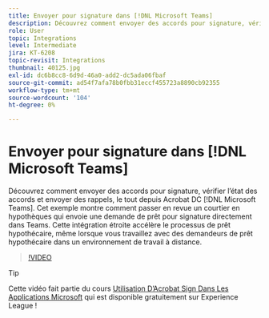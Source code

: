 ```yaml
---
title: Envoyer pour signature dans [!DNL Microsoft Teams]
description: Découvrez comment envoyer des accords pour signature, vérifier l’état des accords et envoyer des rappels, le tout depuis Acrobat DC [!DNL Microsoft Teams]
role: User
topic: Integrations
level: Intermediate
jira: KT-6208
topic-revisit: Integrations
thumbnail: 40125.jpg
exl-id: dc6b8cc8-6d9d-46a0-add2-dc5ada06fbaf
source-git-commit: ad54f7afa78b0fbb31eccf455723a8890cb92355
workflow-type: tm+mt
source-wordcount: '104'
ht-degree: 0%

---
```


# Envoyer pour signature dans [!DNL Microsoft Teams]

Découvrez comment envoyer des accords pour signature, vérifier l’état des accords et envoyer des rappels, le tout depuis Acrobat DC [!DNL Microsoft Teams]. Cet exemple montre comment passer en revue un courtier en hypothèques qui envoie une demande de prêt pour signature directement dans Teams. Cette intégration étroite accélère le processus de prêt hypothécaire, même lorsque vous travaillez avec des demandeurs de prêt hypothécaire dans un environnement de travail à distance.

>[!VIDEO](https://video.tv.adobe.com/v/346545?quality=12&learn=on&hidetitle=true)

>[!TIP]
>
>Cette vidéo fait partie du cours [Utilisation D’Acrobat Sign Dans Les Applications Microsoft](https://experienceleague.adobe.com/?recommended=Sign-U-1-2020.2) qui est disponible gratuitement sur Experience League !

